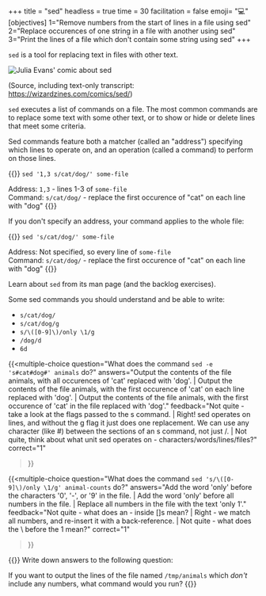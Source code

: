 +++
title = "sed"
headless = true
time = 30
facilitation = false
emoji= "💻"
[objectives]
    1="Remove numbers from the start of lines in a file using sed"
    2="Replace occurences of one string in a file with another using sed"
    3="Print the lines of a file which don't contain some string using sed"
+++

`sed` is a tool for replacing text in files with other text.

![Julia Evans' comic about sed](https://wizardzines.com/images/uploads/sed.png)

(Source, including text-only transcript: https://wizardzines.com/comics/sed/)

`sed` executes a list of commands on a file. The most common commands are to replace some text with some other text, or to show or hide or delete lines that meet some criteria.

Sed commands feature both a matcher (called an "address") specifying which lines to operate on, and an operation (called a command) to perform on those lines.

{{<note type="Example">}}
`sed '1,3 s/cat/dog/' some-file`

Address: `1,3` - lines 1-3 of `some-file`\
Command: `s/cat/dog/` - replace the first occurence of "cat" on each line with "dog"
{{</note>}}

If you don't specify an address, your command applies to the whole file:

{{<note type="Example">}}
`sed 's/cat/dog/' some-file`

Address: Not specified, so every line of `some-file`\
Command: `s/cat/dog/` - replace the first occurence of "cat" on each line with "dog"
{{</note>}}

Learn about `sed` from its man page (and the backlog exercises).

Some sed commands you should understand and be able to write:
* `s/cat/dog/`
* `s/cat/dog/g`
* `s/\([0-9]\)/only \1/g`
* `/dog/d`
* `6d`

{{<multiple-choice
question="What does the command `sed -e 's#cat#dog#' animals` do?"
answers="Output the contents of the file animals, with all occurences of 'cat' replaced with 'dog'. | Output the contents of the file animals, with the first occurence of 'cat' on each line replaced with 'dog'. | Output the contents of the file animals, with the first occurence of 'cat' in the file replaced with 'dog'."
feedback="Not quite - take a look at the flags passed to the s command. | Right! sed operates on lines, and without the g flag it just does one replacement. We can use any character (like #) between the sections of an s command, not just /. | Not quite, think about what unit sed operates on - characters/words/lines/files?"
correct="1"
>}}

{{<multiple-choice
question="What does the command `sed 's/\([0-9]\)/only \1/g' animal-counts` do?"
answers="Add the word 'only' before the characters '0', '-', or '9' in the file. | Add the word 'only' before all numbers in the file. | Replace all numbers in the file with the text 'only 1'."
feedback="Not quite - what does an - inside []s mean? | Right - we match all numbers, and re-insert it with a back-reference. | Not quite - what does the \ before the 1 mean?"
correct="1"
>}}

{{<note type="Exercise">}}
Write down answers to the following question:

If you want to output the lines of the file named `/tmp/animals` which _don't_ include any numbers, what command would you run?
{{</note>}}
